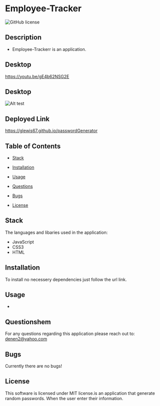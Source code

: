 # Employee-Tracker

![GitHub license](https://img.shields.io/badge/license-MIT-blue.svg)

## Description

* Employee-Trackerr is an application.

## Desktop

https://youtu.be/gE4b62NSG2E

## Desktop

![Alt test](/images/pw.png)

## Deployed Link

https://glewis67.github.io/passwordGenerator

## Table of Contents

* [Stack](#stack)

* [Installation](#installation)

* [Usage](#usage)

* [Questions](#questions)

* [Bugs](#bugs)

* [License](#license)

## Stack

The languages and libaries used in the application:

- JavaScript
- CSS3
- HTML


## Installation

To install no necessery dependencies just follow the url link.

## Usage

* 

## Questionshem

For any questions regarding this application please reach out to: denen2@yahoo.com

## Bugs

Currently there are no bugs!

## License

This software is licensed under MIT license.is an application that generate random passwords. When the user enter their information.

